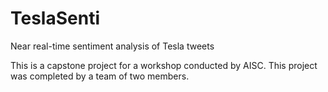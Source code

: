 # TeslaSenti
Near real-time sentiment analysis of Tesla tweets

This is a capstone project for a workshop conducted by AISC. This project was completed by a team of two members.
